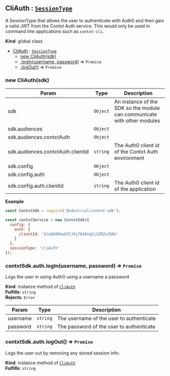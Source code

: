 <a name="CliAuth"></a>

## CliAuth : [<code>SessionType</code>](./Typedefs.md#SessionType)
A SessionType that allows the user to authenticate with Auth0 and
then gain a valid JWT from the Contxt Auth service. This would only
be used in command line applications such as `contxt-cli`.

**Kind**: global class  

* [CliAuth](#CliAuth) : [<code>SessionType</code>](./Typedefs.md#SessionType)
    * [new CliAuth(sdk)](#new_CliAuth_new)
    * [.logIn(username, password)](#CliAuth+logIn) ⇒ <code>Promise</code>
    * [.logOut()](#CliAuth+logOut) ⇒ <code>Promise</code>

<a name="new_CliAuth_new"></a>

### new CliAuth(sdk)

| Param | Type | Description |
| --- | --- | --- |
| sdk | <code>Object</code> | An instance of the SDK so the module can communicate with other modules |
| sdk.audiences | <code>Object</code> |  |
| sdk.audiences.contxtAuth | <code>Object</code> |  |
| sdk.audiences.contxtAuth.clientId | <code>string</code> | The Auth0 client id of the   Contxt Auth environment |
| sdk.config | <code>Object</code> |  |
| sdk.config.auth | <code>Object</code> |  |
| sdk.config.auth.clientId | <code>string</code> | The Auth0 client id of the application |

**Example**  
```js
const ContxtSdk = require('@ndustrial/contxt-sdk');

const contxtService = new ContxtSdk({
  config: {
    auth: {
      clientId: 'bleED0RUwb7CJ9j7D48tqSiSZRZn29AV'
    }
  },
  sessionType: 'cliAuth'
});
```
<a name="CliAuth+logIn"></a>

### contxtSdk.auth.logIn(username, password) ⇒ <code>Promise</code>
Logs the user in using Auth0 using a username a password

**Kind**: instance method of [<code>CliAuth</code>](#CliAuth)  
**Fulfills**: <code>string</code>  
**Rejects**: <code>Error</code>  

| Param | Type | Description |
| --- | --- | --- |
| username | <code>string</code> | The username of the user to authenticate |
| password | <code>string</code> | The password of the user to authenticate |

<a name="CliAuth+logOut"></a>

### contxtSdk.auth.logOut() ⇒ <code>Promise</code>
Logs the user out by removing any stored session info.

**Kind**: instance method of [<code>CliAuth</code>](#CliAuth)  
**Fulfills**: <code>string</code>  

